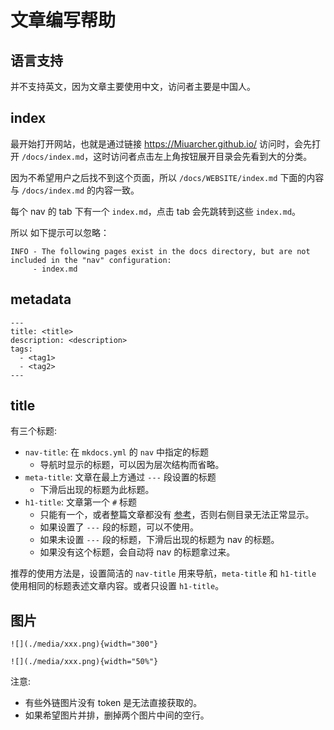 # 文章编写帮助

## 语言支持

并不支持英文，因为文章主要使用中文，访问者主要是中国人。

## index

最开始打开网站，也就是通过链接 <https://Miuarcher.github.io/> 访问时，会先打开 `/docs/index.md`，这时访问者点击左上角按钮展开目录会先看到大的分类。

因为不希望用户之后找不到这个页面，所以 `/docs/WEBSITE/index.md` 下面的内容与 `/docs/index.md` 的内容一致。

每个 nav 的 tab 下有一个 `index.md`，点击 tab 会先跳转到这些 `index.md`。

所以 如下提示可以忽略：

```
INFO - The following pages exist in the docs directory, but are not included in the "nav" configuration:
     - index.md
```

## metadata

```
---
title: <title>
description: <description>
tags:
  - <tag1>
  - <tag2>
---
```

## title

有三个标题:

- `nav-title`: 在 `mkdocs.yml` 的 `nav` 中指定的标题
    - 导航时显示的标题，可以因为层次结构而省略。
- `meta-title`: 文章在最上方通过 `---` 段设置的标题
    - 下滑后出现的标题为此标题。
- `h1-title`: 文章第一个 `#` 标题
    - 只能有一个，或者整篇文章都没有 [参考](https://github.com/squidfunk/mkdocs-material/issues/818)，否则右侧目录无法正常显示。
    - 如果设置了 `---` 段的标题，可以不使用。
    - 如果未设置 `---` 段的标题，下滑后出现的标题为 nav 的标题。
    - 如果没有这个标题，会自动将 nav 的标题拿过来。

推荐的使用方法是，设置简洁的 `nav-title` 用来导航，`meta-title` 和 `h1-title` 使用相同的标题表述文章内容。或者只设置 `h1-title`。

## 图片

```
![](./media/xxx.png){width="300"}

![](./media/xxx.png){width="50%"}
```

注意:

- 有些外链图片没有 token 是无法直接获取的。
- 如果希望图片并排，删掉两个图片中间的空行。

